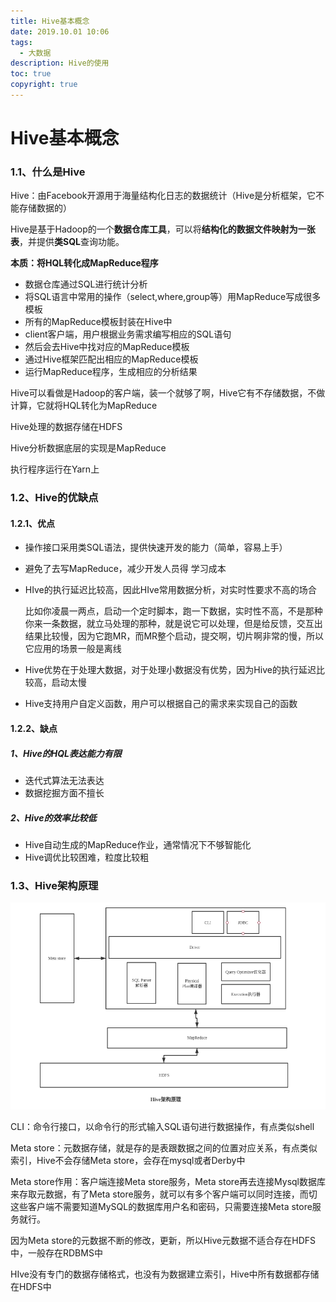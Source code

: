 ```yaml
---
title: Hive基本概念
date: 2019.10.01 10:06
tags:
  - 大数据
description: Hive的使用
toc: true
copyright: true
---
```


# Hive基本概念

### 1.1、什么是Hive

Hive：由Facebook开源用于海量结构化日志的数据统计（Hive是分析框架，它不能存储数据的）

Hive是基于Hadoop的一个**数据仓库工具**，可以将**结构化的数据文件映射为一张表**，并提供**类SQL**查询功能。

**本质：将HQL转化成MapReduce程序**

- 数据仓库通过SQL进行统计分析
- 将SQL语言中常用的操作（select,where,group等）用MapReduce写成很多模板
- 所有的MapReduce模板封装在Hive中
- client客户端，用户根据业务需求编写相应的SQL语句
- 然后会去Hive中找对应的MapReduce模板
- 通过Hive框架匹配出相应的MapReduce模板
- 运行MapReduce程序，生成相应的分析结果

Hive可以看做是Hadoop的客户端，装一个就够了啊，Hive它有不存储数据，不做计算，它就将HQL转化为MapReduce

Hive处理的数据存储在HDFS

Hive分析数据底层的实现是MapReduce

执行程序运行在Yarn上

### 1.2、Hive的优缺点

#### 1.2.1、优点

- 操作接口采用类SQL语法，提供快速开发的能力（简单，容易上手）

- 避免了去写MapReduce，减少开发人员得 学习成本

- HIve的执行延迟比较高，因此HIve常用数据分析，对实时性要求不高的场合

  比如你凌晨一两点，启动一个定时脚本，跑一下数据，实时性不高，不是那种你来一条数据，就立马处理的那种，就是说它可以处理，但是给反馈，交互出结果比较慢，因为它跑MR，而MR整个启动，提交啊，切片啊非常的慢，所以它应用的场景一般是离线

- Hive优势在于处理大数据，对于处理小数据没有优势，因为Hive的执行延迟比较高，启动太慢

- Hive支持用户自定义函数，用户可以根据自己的需求来实现自己的函数

#### 1.2.2、缺点

##### 1、Hive的HQL表达能力有限

- 迭代式算法无法表达
- 数据挖掘方面不擅长

##### 2、Hive的效率比较低

- Hive自动生成的MapReduce作业，通常情况下不够智能化
- Hive调优比较困难，粒度比较粗

### 1.3、Hive架构原理

![](Hive1/Hive.png)

CLI：命令行接口，以命令行的形式输入SQL语句进行数据操作，有点类似shell

Meta store：元数据存储，就是存的是表跟数据之间的位置对应关系，有点类似索引，Hive不会存储Meta store，会存在mysql或者Derby中

Meta store作用：客户端连接Meta store服务，Meta store再去连接Mysql数据库来存取元数据，有了Meta store服务，就可以有多个客户端可以同时连接，而切这些客户端不需要知道MySQL的数据库用户名和密码，只需要连接Meta store服务就行。

因为Meta store的元数据不断的修改，更新，所以Hive元数据不适合存在HDFS中，一般存在RDBMS中

HIve没有专门的数据存储格式，也没有为数据建立索引，Hive中所有数据都存储在HDFS中

